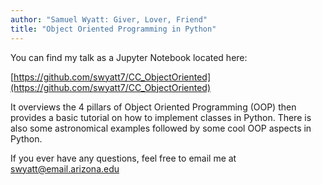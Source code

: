 ```yaml
---
author: "Samuel Wyatt: Giver, Lover, Friend"
title: "Object Oriented Programming in Python"
---
```


You can find my talk as a Jupyter Notebook located here:

[https://github.com/swyatt7/CC_ObjectOriented](https://github.com/swyatt7/CC_ObjectOriented)

It overviews the 4 pillars of Object Oriented Programming (OOP) then provides a basic tutorial on how to implement classes in Python. There is also some astronomical examples followed by some cool OOP aspects in Python.

If you ever have any questions, feel free to email me at swyatt@email.arizona.edu

